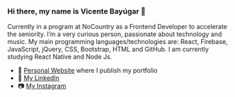 ### Hi there, my name is Vicente Bayúgar 👋

Currently in a program at NoCountry as a Frontend Developer to accelerate the seniority. 
I’m a very curious person, passionate about technology and music. 
My main programming languages/technologies are: React, Firebase, JavaScript, jQuery, CSS, Bootstrap, HTML and GitHub. 
I am currently studying React Native and Node Js.

- 💼 [Personal Website](https://vicentebayugar.netlify.app/) where I publish my portfolio
- 📝 [My LinkedIn](https://www.linkedin.com/in/vicente-bayugar/)
- 📷 [My Instagram](https://www.instagram.com/vicenbayugar/)
